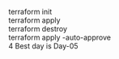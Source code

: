 terraform init    <br>
terraform apply  <br>
terraform destroy <br>
terraform apply -auto-approve <br>4
Best day is Day-05
